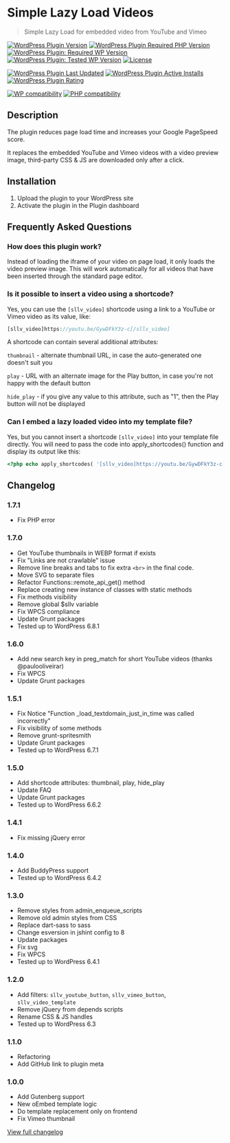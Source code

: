# Simple Lazy Load Videos

> Simple Lazy Load for embedded video from YouTube and Vimeo

[![WordPress Plugin Version](https://img.shields.io/wordpress/plugin/v/simple-lazy-load-videos)](https://wordpress.org/plugins/simple-lazy-load-videos/)
[![WordPress Plugin Required PHP Version](https://img.shields.io/wordpress/plugin/required-php/simple-lazy-load-videos)](https://wordpress.org/plugins/simple-lazy-load-videos/)
[![WordPress Plugin: Required WP Version](https://img.shields.io/wordpress/plugin/wp-version/simple-lazy-load-videos)](https://wordpress.org/plugins/simple-lazy-load-videos/)
[![WordPress Plugin: Tested WP Version](https://img.shields.io/wordpress/plugin/tested/simple-lazy-load-videos)](https://wordpress.org/plugins/simple-lazy-load-videos/)
[![License](https://img.shields.io/github/license/radkill/simple-lazy-load-videos)](https://github.com/radkill/simple-lazy-load-videos/blob/master/LICENSE)

[![WordPress Plugin Last Updated](https://img.shields.io/wordpress/plugin/last-updated/simple-lazy-load-videos)](https://wordpress.org/plugins/simple-lazy-load-videos/)
[![WordPress Plugin Active Installs](https://img.shields.io/wordpress/plugin/installs/simple-lazy-load-videos)](https://wordpress.org/plugins/simple-lazy-load-videos/)
[![WordPress Plugin Rating](https://img.shields.io/wordpress/plugin/rating/simple-lazy-load-videos)](https://wordpress.org/plugins/simple-lazy-load-videos/#reviews)

[![WP compatibility](https://plugintests.com/plugins/wporg/simple-lazy-load-videos/wp-badge.svg)](https://plugintests.com/plugins/wporg/simple-lazy-load-videos/latest)
[![PHP compatibility](https://plugintests.com/plugins/wporg/simple-lazy-load-videos/php-badge.svg)](https://plugintests.com/plugins/wporg/simple-lazy-load-videos/latest)

## Description
The plugin reduces page load time and increases your Google PageSpeed score.

It replaces the embedded YouTube and Vimeo videos with a video preview image, third-party CSS & JS are downloaded only after a click.

## Installation
1. Upload the plugin to your WordPress site
2. Activate the plugin in the Plugin dashboard

## Frequently Asked Questions
### How does this plugin work?
Instead of loading the iframe of your video on page load, it only loads the video preview image.
This will work automatically for all videos that have been inserted through the standard page editor.

### Is it possible to insert a video using a shortcode?
Yes, you can use the `[sllv_video]` shortcode using a link to a YouTube or Vimeo video as its value, like:
```php
[sllv_video]https://youtu.be/GywDFkY3z-c[/sllv_video]
```

A shortcode can contain several additional attributes:

`thumbnail` - alternate thumbnail URL, in case the auto-generated one doesn't suit you

`play` - URL with an alternate image for the Play button, in case you're not happy with the default button

`hide_play` - if you give any value to this attribute, such as "1", then the Play button will not be displayed

### Can I embed a lazy loaded video into my template file?
Yes, but you cannot insert a shortcode `[sllv_video]` into your template file directly.
You will need to pass the code into apply_shortcodes() function and display its output like this:
```php
<?php echo apply_shortcodes( '[sllv_video]https://youtu.be/GywDFkY3z-c[/sllv_video]' ); ?>
```

## Changelog
### 1.7.1
* Fix PHP error

### 1.7.0
* Get YouTube thumbnails in WEBP format if exists
* Fix "Links are not crawlable" issue
* Remove line breaks and tabs to fix extra `<br>` in the final code.
* Move SVG to separate files
* Refactor Functions::remote_api_get() method
* Replace creating new instance of classes with static methods
* Fix methods visibility
* Remove global $sllv variable
* Fix WPCS compliance
* Update Grunt packages
* Tested up to WordPress 6.8.1

### 1.6.0
*	Add new search key in preg_match for short YouTube videos (thanks @paulooliveirar)
* Fix WPCS
* Update Grunt packages

### 1.5.1
* Fix Notice "Function \_load_textdomain_just_in_time was called incorrectly"
* Fix visibility of some methods
* Remove grunt-spritesmith
* Update Grunt packages
* Tested up to WordPress 6.7.1

### 1.5.0
* Add shortcode attributes: thumbnail, play, hide_play
* Update FAQ
* Update Grunt packages
* Tested up to WordPress 6.6.2

### 1.4.1
* Fix missing jQuery error

### 1.4.0
* Add BuddyPress support
* Tested up to WordPress 6.4.2

### 1.3.0
* Remove styles from admin_enqueue_scripts
* Remove old admin styles from CSS
* Replace dart-sass to sass
* Change esversion in jshint config to 8
* Update packages
* Fix svg
* Fix WPCS
* Tested up to WordPress 6.4.1

### 1.2.0
* Add filters: `sllv_youtube_button`, `sllv_vimeo_button`, `sllv_video_template`
* Remove jQuery from depends scripts
* Rename CSS & JS handles
* Tested up to WordPress 6.3

### 1.1.0
* Refactoring
* Add GitHub link to plugin meta

### 1.0.0
* Add Gutenberg support
* New oEmbed template logic
* Do template replacement only on frontend
* Fix Vimeo thumbnail

[View full changelog](https://github.com/radkill/simple-lazy-load-videos/blob/master/CHANGELOG.md)
